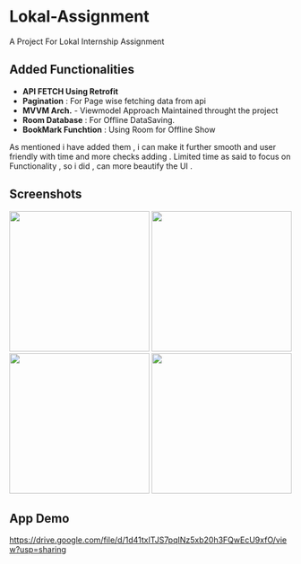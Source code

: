 # Lokal-Assignment
A Project For Lokal Internship Assignment

## Added Functionalities

- **API FETCH Using Retrofit**
- **Pagination** : For Page wise fetching data from api
- **MVVM Arch.** - Viewmodel Approach Maintained throught the project
- **Room Database** : For Offline DataSaving.
- **BookMark Funchtion** : Using Room for Offline Show

As mentioned i have added them , i can make it further smooth and user friendly with time and more checks adding . 
Limited time as said to focus on Functionality , so i did , can more beautify the UI . 

## Screenshots
 <img src="https://github.com/user-attachments/assets/45e4acf5-46db-42d3-810c-fe1db488419e" width="250"/>
 <img src="https://github.com/user-attachments/assets/7ff27702-1320-4f3b-9d56-f922c8781e92" width="250"/>
 <img src="https://github.com/user-attachments/assets/1cc0d235-e199-41b6-b76f-654e0331c551" width="250"/>
 <img src="https://github.com/user-attachments/assets/35c3d395-e7e4-4f4d-b692-14bb95526ad3" width="250"/>


## App Demo

https://drive.google.com/file/d/1d41txITJS7pqINz5xb20h3FQwEcU9xfO/view?usp=sharing


